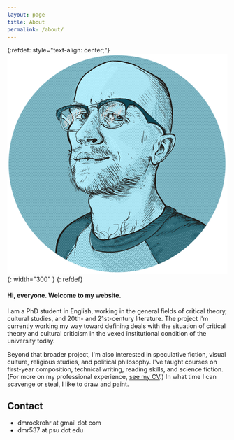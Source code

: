 ```yaml
---
layout: page
title: About
permalink: /about/
---
```


{:refdef: style="text-align: center;"}
![image](assets/img/self_halftone_circle.png){: width="300" }
{: refdef}

#### Hi, everyone. Welcome to my website.

I am a PhD student in English, working in the general fields of critical theory, cultural studies, and 20th- and 21st-century literature. The project I'm currently working my way toward defining deals with the situation of critical theory and cultural criticism in the vexed institutional condition of the university today.

Beyond that broader project, I'm also interested in speculative fiction, visual culture, religious studies, and political philosophy. I've taught courses on first-year composition, technical writing, reading skills, and science fiction. (For more on my professional experience, [see my CV](https://dillonrockrohr.com/CV/).) In what time I can scavenge or steal, I like to draw and paint. 

## Contact

- dmrockrohr at gmail dot com
- dmr537 at psu dot edu
